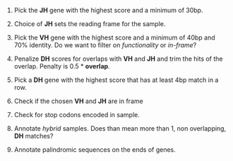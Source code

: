 1. Pick the **JH** gene with the highest score and a minimum of 30bp.

2. Choice of **JH** sets the reading frame for the sample.

3. Pick the **VH** gene with the highest score and a minimum of 40bp and 70% identity. Do we want to filter on *functionality* or *in-frame*?

4. Penalize **DH** scores for overlaps with **VH** and **JH** and trim the hits of the overlap. Penalty is 0.5 * **overlap**.

5. Pick a **DH** gene with the highest score that has at least 4bp match in a row.

6. Check if the chosen **VH** and **JH** are in frame

7. Check for stop codons encoded in sample.

8. Annotate *hybrid* samples. Does than mean more than 1, non overlapping, **DH** matches?

9. Annotate palindromic sequences on the ends of genes.
